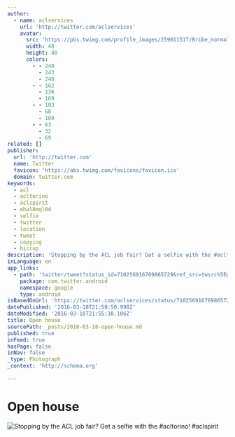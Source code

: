 ```yaml
---
author:
  - name: aclservices
    url: 'http://twitter.com/aclservices'
    avatar:
      src: 'https://pbs.twimg.com/profile_images/259011517/Bribe_normal.jpg'
      width: 48
      height: 48
      colors:
        - - 240
          - 243
          - 248
        - - 162
          - 136
          - 169
        - - 103
          - 68
          - 109
        - - 63
          - 32
          - 69
related: []
publisher:
  url: 'http://twitter.com'
  name: Twitter
  favicon: 'https://abs.twimg.com/favicons/favicon.ico'
  domain: twitter.com
keywords:
  - acl
  - acltorino
  - aclspirit
  - ehal8mql0d
  - selfie
  - twitter
  - location
  - tweet
  - copying
  - hiccup
description: 'Stopping by the ACL job fair? Get a selfie with the #acltorino! #aclspirit'
inLanguage: en
app_links:
  - path: 'twitter/tweet?status_id=710256916769865729&ref_src=twsrc%5Egoogle%7Ctwcamp%5Eandroidseo%7Ctwgr%5Estatus%7Ctwterm%5E710256916769865729'
    package: com.twitter.android
    namespace: google
    type: android
isBasedOnUrl: 'https://twitter.com/aclservices/status/710256916769865729'
datePublished: '2016-03-18T21:58:50.998Z'
dateModified: '2016-03-18T21:55:38.106Z'
title: Open house
sourcePath: _posts/2016-03-18-open-house.md
published: true
inFeed: true
hasPage: false
inNav: false
_type: Photograph
_context: 'http://schema.org'

---
```

# Open house
![Stopping by the ACL job fair? Get a selfie with the #acltorino! #aclspirit](https://pbs.twimg.com/media/CdtW5AFUUAADy4n.jpg:large)